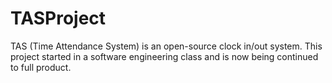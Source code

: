 # TASProject

TAS (Time Attendance System) is an open-source clock in/out system. This project started in a software engineering class
and is now being continued to full product.
